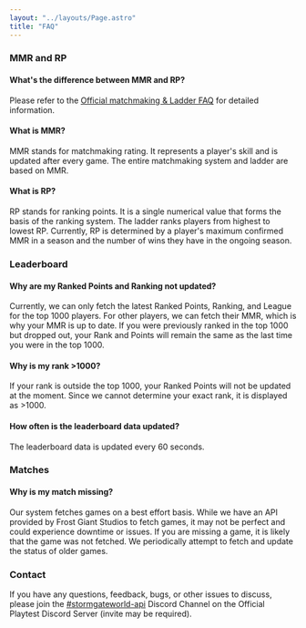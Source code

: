 ```yaml
---
layout: "../layouts/Page.astro"
title: "FAQ"
---
```


### MMR and RP

#### What's the difference between MMR and RP?

Please refer to the [Official matchmaking & Ladder FAQ](https://playstormgate.com/news/stormgate-matchmaking-ladder-faq) for detailed information.

#### What is MMR?

MMR stands for matchmaking rating. It represents a player's skill and is updated after every game. The entire matchmaking system and ladder are based on MMR.

#### What is RP?

RP stands for ranking points. It is a single numerical value that forms the basis of the ranking system. The ladder ranks players from highest to lowest RP. Currently, RP is determined by a player's maximum confirmed MMR in a season and the number of wins they have in the ongoing season.

### Leaderboard

#### Why are my Ranked Points and Ranking not updated?

Currently, we can only fetch the latest Ranked Points, Ranking, and League for the top 1000 players. For other players, we can fetch their MMR, which is why your MMR is up to date. If you were previously ranked in the top 1000 but dropped out, your Rank and Points will remain the same as the last time you were in the top 1000.

#### Why is my rank >1000?

If your rank is outside the top 1000, your Ranked Points will not be updated at the moment. Since we cannot determine your exact rank, it is displayed as >1000.

#### How often is the leaderboard data updated?

The leaderboard data is updated every 60 seconds.

### Matches

#### Why is my match missing?

Our system fetches games on a best effort basis. While we have an API provided by Frost Giant Studios to fetch games, it may not be perfect and could experience downtime or issues. If you are missing a game, it is likely that the game was not fetched. We periodically attempt to fetch and update the status of older games.

### Contact

If you have any questions, feedback, bugs, or other issues to discuss, please join the [#stormgateworld-api](https://discord.com/channels/1101590942076653660/1202677262478999612) Discord Channel on the Official Playtest Discord Server (invite may be required).
